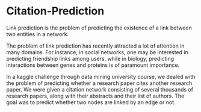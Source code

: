 # Citation-Prediction

Link prediction is the problem of predicting the existence of a link between two entities in a network.

The problem of link prediction has recently attracted a lot of attention in many domains. For instance, in social networks, one may be interested in predicting friendship links among users, while in biology, predicting interactions between genes and proteins is of paramount importance.

In a kaggle challenge through data mining university course, we dealed with the problem of predicting whether a research paper cites another research paper. We were given a citation network consisting of several thousands of research papers, along with their abstracts and their list of authors. The goal was to predict whether two nodes are linked by an edge or not.
